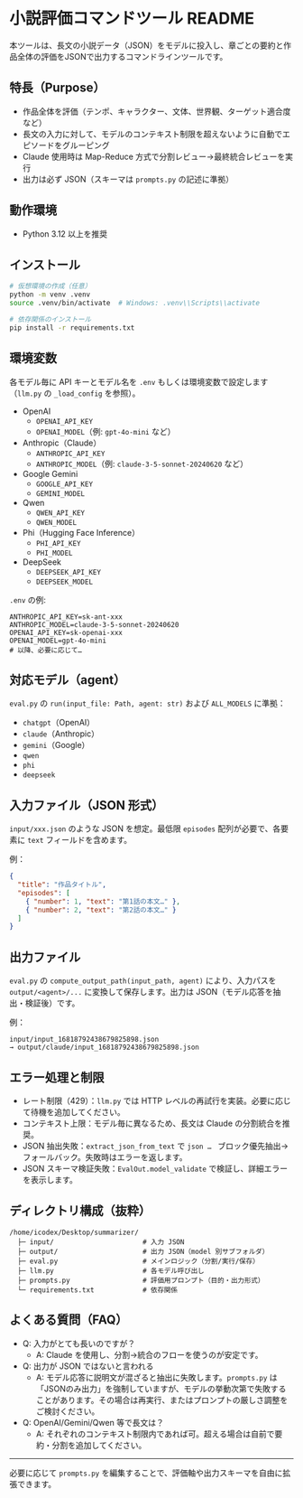 # 小説評価コマンドツール README

本ツールは、長文の小説データ（JSON）をモデルに投入し、章ごとの要約と作品全体の評価をJSONで出力するコマンドラインツールです。

## 特長（Purpose）
- 作品全体を評価（テンポ、キャラクター、文体、世界観、ターゲット適合度など）
- 長文の入力に対して、モデルのコンテキスト制限を超えないように自動でエピソードをグルーピング
- Claude 使用時は Map-Reduce 方式で分割レビュー→最終統合レビューを実行
- 出力は必ず JSON（スキーマは `prompts.py` の記述に準拠）

## 動作環境
- Python 3.12 以上を推奨

## インストール
```bash
# 仮想環境の作成（任意）
python -m venv .venv
source .venv/bin/activate  # Windows: .venv\\Scripts\\activate

# 依存関係のインストール
pip install -r requirements.txt
```

## 環境変数
各モデル毎に API キーとモデル名を `.env` もしくは環境変数で設定します（`llm.py` の `_load_config` を参照）。

- OpenAI
  - `OPENAI_API_KEY`
  - `OPENAI_MODEL`（例: `gpt-4o-mini` など）
- Anthropic（Claude）
  - `ANTHROPIC_API_KEY`
  - `ANTHROPIC_MODEL`（例: `claude-3-5-sonnet-20240620` など）
- Google Gemini
  - `GOOGLE_API_KEY`
  - `GEMINI_MODEL`
- Qwen
  - `QWEN_API_KEY`
  - `QWEN_MODEL`
- Phi（Hugging Face Inference）
  - `PHI_API_KEY`
  - `PHI_MODEL`
- DeepSeek
  - `DEEPSEEK_API_KEY`
  - `DEEPSEEK_MODEL`

`.env` の例:
```env
ANTHROPIC_API_KEY=sk-ant-xxx
ANTHROPIC_MODEL=claude-3-5-sonnet-20240620
OPENAI_API_KEY=sk-openai-xxx
OPENAI_MODEL=gpt-4o-mini
# 以降、必要に応じて…
```

## 対応モデル（agent）
`eval.py` の `run(input_file: Path, agent: str)` および `ALL_MODELS` に準拠：
- `chatgpt`（OpenAI）
- `claude`（Anthropic）
- `gemini`（Google）
- `qwen`
- `phi`
- `deepseek`

## 入力ファイル（JSON 形式）
`input/xxx.json` のような JSON を想定。最低限 `episodes` 配列が必要で、各要素に `text` フィールドを含めます。

例：
```json
{
  "title": "作品タイトル",
  "episodes": [
    { "number": 1, "text": "第1話の本文…" },
    { "number": 2, "text": "第2話の本文…" }
  ]
}
```

## 出力ファイル
`eval.py` の `compute_output_path(input_path, agent)` により、入力パスを `output/<agent>/...` に変換して保存します。出力は JSON（モデル応答を抽出・検証後）です。

例：
```
input/input_16818792438679825898.json
→ output/claude/input_16818792438679825898.json
```

## エラー処理と制限
- レート制限（429）：`llm.py` では HTTP レベルの再試行を実装。必要に応じて待機を追加してください。
- コンテキスト上限：モデル毎に異なるため、長文は Claude の分割統合を推奨。
- JSON 抽出失敗：`extract_json_from_text` で ```json … ``` ブロック優先抽出→フォールバック。失敗時はエラーを返します。
- JSON スキーマ検証失敗：`EvalOut.model_validate` で検証し、詳細エラーを表示します。

## ディレクトリ構成（抜粋）
```
/home/icodex/Desktop/summarizer/
  ├─ input/                      # 入力 JSON
  ├─ output/                     # 出力 JSON（model 別サブフォルダ）
  ├─ eval.py                     # メインロジック（分割/実行/保存）
  ├─ llm.py                      # 各モデル呼び出し
  ├─ prompts.py                  # 評価用プロンプト（目的・出力形式）
  └─ requirements.txt            # 依存関係
```

## よくある質問（FAQ）
- Q: 入力がとても長いのですが？
  - A: Claude を使用し、分割→統合のフローを使うのが安定です。
- Q: 出力が JSON ではないと言われる
  - A: モデル応答に説明文が混ざると抽出に失敗します。`prompts.py` は「JSONのみ出力」を強制していますが、モデルの挙動次第で失敗することがあります。その場合は再実行、またはプロンプトの厳しさ調整をご検討ください。
- Q: OpenAI/Gemini/Qwen 等で長文は？
  - A: それぞれのコンテキスト制限内であれば可。超える場合は自前で要約・分割を追加してください。

---
必要に応じて `prompts.py` を編集することで、評価軸や出力スキーマを自由に拡張できます。
